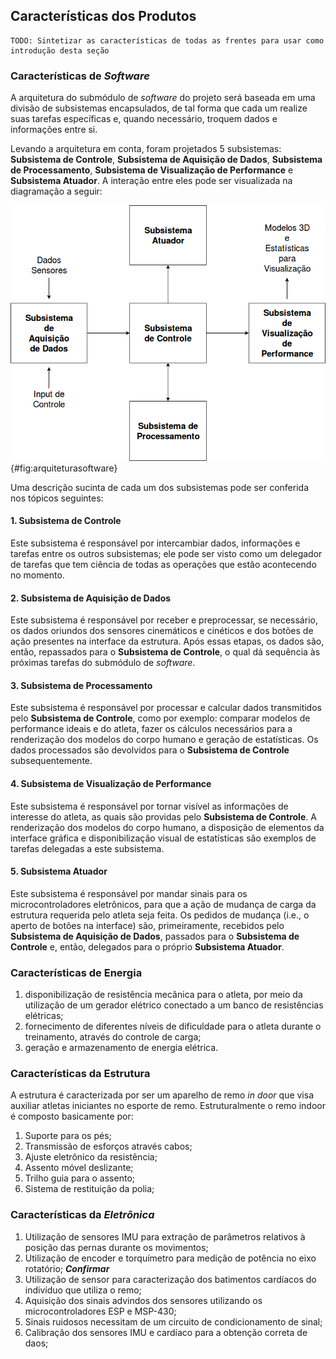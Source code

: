 ## Características dos Produtos

	TODO: Sintetizar as características de todas as frentes para usar como introdução desta seção

### Características de _Software_
A arquitetura do submódulo de _software_ do projeto será baseada em uma divisão de subsistemas encapsulados, de tal forma que cada um realize suas tarefas específicas e, quando necessário, troquem dados e informações entre si.

Levando a arquitetura em conta, foram projetados 5 subsistemas: **Subsistema de Controle**, **Subsistema de Aquisição de Dados**, **Subsistema de Processamento**, **Subsistema de Visualização de Performance** e **Subsistema Atuador**. A interação entre eles pode ser visualizada na diagramação a seguir:

![Arquitetura de Software^[Arquitetura de Software]](./imagens/arquitetura_software2.png){#fig:arquiteturasoftware}

Uma descrição sucinta de cada um dos subsistemas pode ser conferida nos tópicos seguintes:
#### 1. Subsistema de Controle
Este subsistema é responsável por intercambiar dados, informações e tarefas entre os outros subsistemas; ele pode ser visto como um delegador de tarefas que tem ciência de todas as operações que estão acontecendo no momento.

#### 2. Subsistema de Aquisição de Dados
Este subsistema é responsável por receber e preprocessar, se necessário, os dados oriundos dos sensores cinemáticos e cinéticos e dos botões de ação presentes na interface da estrutura. Após essas etapas, os dados são, então, repassados para o **Subsistema de Controle**, o qual dá sequência às próximas tarefas do submódulo de _software_.

#### 3. Subsistema de Processamento
Este subsistema é responsável por processar e calcular dados transmitidos pelo **Subsistema de Controle**, como por exemplo: comparar modelos de performance ideais e do atleta, fazer os cálculos necessários para a renderização dos modelos do corpo humano e geração de estatísticas. Os dados processados são devolvidos para o **Subsistema de Controle** subsequentemente.

#### 4. Subsistema de Visualização de Performance
Este subsistema é responsável por tornar visível as informações de interesse do atleta, as quais são providas pelo **Subsistema de Controle**. A renderização dos modelos do corpo humano, a disposição de elementos da interface gráfica e disponibilização visual de estatísticas são exemplos de tarefas delegadas a este subsistema.

#### 5. Subsistema Atuador
Este subsistema é responsável por mandar sinais para os microcontroladores eletrônicos, para que a ação de mudança de carga da estrutura requerida pelo atleta seja feita. Os pedidos de mudança (i.e., o aperto de botões na interface) são, primeiramente, recebidos pelo **Subsistema de Aquisição de Dados**, passados para o **Subsistema de Controle** e, então, delegados para o próprio **Subsistema Atuador**.

### Características de Energia

1.  disponibilização de resistência mecânica para o atleta, por meio da utilização de um gerador elétrico conectado a um banco de resistências elétricas;
2. fornecimento de diferentes níveis de dificuldade para o atleta durante o treinamento, através do controle de carga;
3. geração e armazenamento de energia elétrica.

### Características da Estrutura

A estrutura é caracterizada por ser um aparelho de remo _in_ _door_ que visa auxiliar atletas iniciantes no esporte de remo. Estruturalmente o remo indoor é composto basicamente por:
1. Suporte para os pés;
2. Transmissão de esforços através cabos;
3. Ajuste eletrônico da resistência;
4. Assento móvel deslizante; 
5. Trilho guia para o assento;
6. Sistema de restituição da polia;

### Características da _Eletrônica_
1. Utilização de sensores IMU para extração de parâmetros relativos à posição das pernas durante os movimentos;
2. Utilização de encoder e torquímetro para medição de potência no eixo rotatório; ***Confirmar***
3. Utilização de sensor para caracterização dos batimentos cardíacos do indivíduo que utiliza o remo;
4. Aquisição dos sinais advindos dos sensores utilizando os microcontroladores ESP e MSP-430;
5. Sinais ruidosos necessitam de um circuito de condicionamento de sinal;
6. Calibração dos sensores IMU e cardíaco para a obtenção correta de daos;
